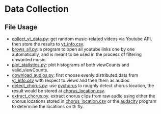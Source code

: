 # Data Collection
## File Usage
- [collect_yt_data.py](collect_yt_data.py): get random music-related videos via Youtube API, then store the results to [yt_info.csv](yt_info.csv).
- [brows_all.py](brows_all.py): a program to open all youtube links one by one automatically, and is meant to be used in the process of filtering unwanted music.
- [plot_statistics.py](plot_statistics.py): plot histograms of both viewCounts and valid_viewCounts. 
- [download_audios.py](download_audios.py): first choose evenly distributed data from [yt_info.csv](yt_info.csv) with respect to views and then them as audios.
- [detect_chorus.py](detect_chorus.py): use [pychorus](https://github.com/vivjay30/pychorus) to roughly detect chorus location, the result would be stored at [chorus_location.csv](chorus_location.csv).
- [extract_chorus.py](extract_chorus.py): extract chorus clips from raw audio using either the chorus locations stored in [chorus_location.csv](chorus_location.csv) or the [audacity](https://www.audacityteam.org/) program to determine the locations on th fly. 
